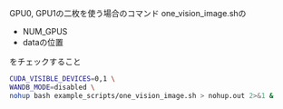 

GPU0, GPU1の二枚を使う場合のコマンド
one_vision_image.shの

- NUM_GPUS
- dataの位置

をチェックすること

```bash
CUDA_VISIBLE_DEVICES=0,1 \
WANDB_MODE=disabled \
nohup bash example_scripts/one_vision_image.sh > nohup.out 2>&1 &
```
